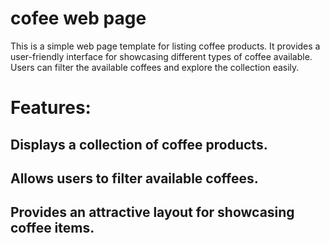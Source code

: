 # cofee web page
This is a simple web page template for listing coffee products. It provides a user-friendly interface for showcasing different types of coffee available. Users can filter the available coffees and explore the collection easily.

# Features:
## Displays a collection of coffee products.
## Allows users to filter available coffees.
## Provides an attractive layout for showcasing coffee items.
